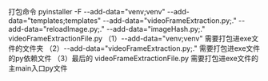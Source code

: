 打包命令
pyinstaller -F --add-data="venv;venv" --add-data="templates;templates" --add-data="videoFrameExtraction.py;." --add-data="reloadImage.py;." --add-data="imageHash.py;." videoFrameExtractionFile.py
（1）--add-data="venv;venv"
    需要打包进exe文件的文件夹
（2）--add-data="videoFrameExtraction.py;."
    需要打包进exe文件的py依赖文件
（3）最后的 videoFrameExtractionFile.py
    需要打包进exe文件的主main入口py文件
